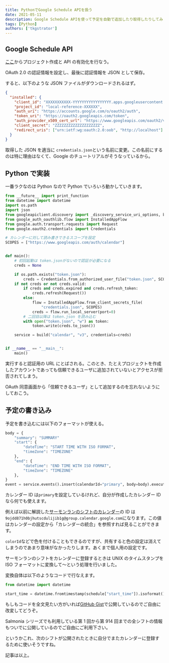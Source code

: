 ```yaml
---
title: PythonでGoogle Schedule APIを扱う
date: 2021-05-11
description: Google Schedule APIを使って予定を自動で追加したり取得したりしてみます
tags: [Python]
authors: ['tkgstrator']
---
```


## Google Schedule API

[ここ](https://console.developers.google.com/start/api?id=calendar&hl=ja)からプロジェクト作成と API の有効化を行なう。

OAuth 2.0 の認証情報を設定し、最後に認証情報を JSON として保存。

すると、以下のような JSON ファイルがダウンロードされるはず。

```json
{
  "installed": {
    "client_id": "XXXXXXXXXXX-YYYYYYYYYYYYYYYYY.apps.googleusercontent.com",
    "project_id": "local-reference-XXXXXX",
    "auth_uri": "https://accounts.google.com/o/oauth2/auth",
    "token_uri": "https://oauth2.googleapis.com/token",
    "auth_provider_x509_cert_url": "https://www.googleapis.com/oauth2/v1/certs",
    "client_secret": "ZZZZZZZZZZZZZZZZZZZZ",
    "redirect_uris": ["urn:ietf:wg:oauth:2.0:oob", "http://localhost"]
  }
}
```

取得した JSON を適当に `credentials.json`という名前に変更。この名前にするのは特に理由はなくて、Google のチュートリアルがそうなっているから。

## Python で実装

一番ラクなのは Python なので Python でいろいろ動かしていきます。

```python
from __future__ import print_function
from datetime import datetime
import os.path
import json
from googleapiclient.discovery import _discovery_service_uri_options, build
from google_auth_oauthlib.flow import InstalledAppFlow
from google.auth.transport.requests import Request
from google.oauth2.credentials import Credentials

# カレンダーに対して読み書きできるスコープを設定
SCOPES = ["https://www.googleapis.com/auth/calendar"]


def main():
    # 初回起動は token.jsonがないので認証が必要になる
    creds = None

    if os.path.exists("token.json"):
        creds = Credentials.from_authorized_user_file("token.json", SCOPES)
    if not creds or not creds.valid:
        if creds and creds.expired and creds.refresh_token:
            creds.refresh(Request())
        else:
            flow = InstalledAppFlow.from_client_secrets_file(
                "credentials.json", SCOPES)
            creds = flow.run_local_server(port=0)
        # 二回目以降は token.json を読み込む
        with open("token.json", "w") as token:
            token.write(creds.to_json())

    service = build("calendar", "v3", credentials=creds)


if __name__ == "__main__":
    main()
```

実行すると認証用の URL にとばされる。このとき、たとえプロジェクトを作成したアカウントであっても信頼できるユーザに追加されていないとアクセスが拒否されてしまう。

OAuth 同意画面から「信頼できるユーザ」として追加するのを忘れないようにしておこう。

## 予定の書き込み

予定を書き込むには以下のフォーマットが使える。

```python
body = {
    "summary": "SUMMARY"
    "start": {
        "dateTime": "START TIME WITH ISO FORMAT",
        "timeZone": "TIMEZONE"
    },
    "end": {
        "dateTime": "END TIME WITH ISO FORMAT",
        "timeZone": "TIMEZONE"
    },
}
event = service.events().insert(calendarId="primary", body=body).execute()
```

カレンダー ID は`primary`を設定しているけれど、自分が作成したカレンダー ID なら何でも使えます。

例えば以前に解説した[サーモンランのシフトのカレンダー](https://tkgstrator.work/posts/2021/05/10/googlecalendar.html)の ID は`9ojdd871h0bjhutscdulijib1g@group.calendar.google.com`になります。この値はカレンダーの設定から「カレンダーの統合」を参照すれば見ることができます。

`colorId`などで色を付けることもできるのですが、共有すると色の設定は消えてしまうのであまり意味がなかったりします。あくまで個人用の設定です。

サーモンランのシフトをカレンダーに登録するときは UNIX のタイムスタンプを ISO フォーマットに変換して～という処理を行いました。

変換自体は以下のようなコードで行なえます。

```python
from datetime import datetime

start_time = datetime.fromtimestamp(schedule["start_time"]).isoformat()
```

もしもコードを全文見たい方がいれば[GitHub Gist](https://gist.github.com/tkgstrator/030f5a98bea56b7e33c5e00cf897caf9)で公開しているのでご自由に改変してどうぞ。

Salmonia シリーズでも利用している第 1 回から第 914 回までの全シフトの情報もついでに公開しているのでご自由にご利用下さい。

というかこれ、次のシフトが公開されたときに自分でまたカレンダーに登録するために使いそうですね。

記事は以上。
